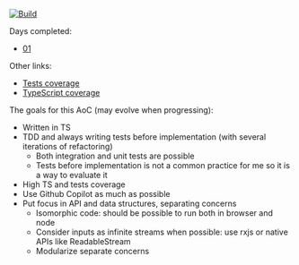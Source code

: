 [![Build](https://github.com/igncp/aoc-21/actions/workflows/verify.yml/badge.svg)](https://github.com/igncp/aoc-21/actions/workflows/verify.yml)

Days completed:

- [01](./days/01)

Other links:

- [Tests coverage](https://igncp.github.io/aoc-21/tests-coverage)
- [TypeScript coverage](https://igncp.github.io/aoc-21/typescript-coverage)

The goals for this AoC (may evolve when progressing):

- Written in TS
- TDD and always writing tests before implementation (with several iterations of refactoring)
    - Both integration and unit tests are possible
    - Tests before implementation is not a common practice for me so it is a way to evaluate it
- High TS and tests coverage
- Use Github Copilot as much as possible
- Put focus in API and data structures, separating concerns
    - Isomorphic code: should be possible to run both in browser and node
    - Consider inputs as infinite streams when possible: use rxjs or native APIs like ReadableStream
    - Modularize separate concerns
